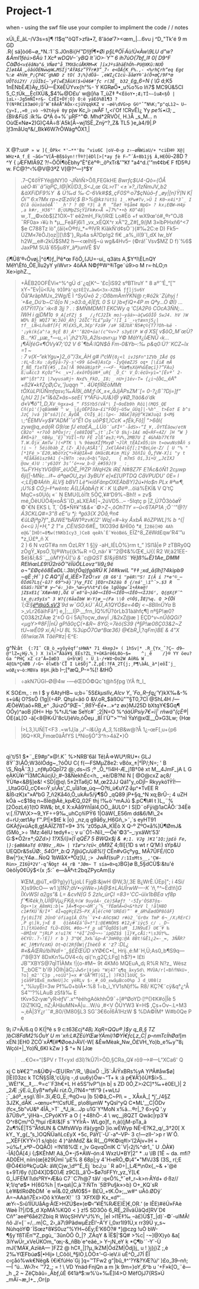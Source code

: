 # Project-1
when -  using the swf file use your compiler to impliment the code / /
notes

xÚì_Ë_ãL–/V3s=s]¶
!1$q’"õQT>zfà•7_
8'äóø‘7>\<œm_|…6vu
j
^D_"Tk'é
9
m
GD\
.R{
sá]òó6~ø_†N.:1¨S.J0n8i{_H™D!lƒÍ¶*Øì
p§L®ÖÏ·Áù!Ù«Àw\\9LU
d"w?&ÃmI1féú>6Äù
1
Xcª
wDQV–˜yBQ lt¯ìO>·´Y™
6
ih7úO{7bf_l‡
0[
D9^F
CàØó`<v£êâNa^&_VÑø‡^å_TMXâcúÅKRM=K
]ïxJºsãhäÈhÖh–PU@XKû:NUÕ
Z]ø‡ÂÂ_„öâúÓÈNwwpW…MSIj"ÀŸA$z”ŸŸr#3”_7‹
e<ÒÄ{K_F%.,-
<%rhÇrh“eq
Eg¢
%:æ
4hVm_P¡ÇP4C¯g‰ND
z
tO(
3¡%}dÖã— ‚eWI¿C1cü-âãøY®¨à(Ô+œÇ/9F*œ	UÔTói2Y/
/iÜÍbí–¯yF[wË3ÄùX($»Ù46#‘ƒc r(3Ë_
b32_É`g_6=N
(
\G_
d;K5
1nÈNbÈÆ)Ày_l5Ü—ÊXëÊÜYvx{h“%-
Y
KGRøÖ•_u%o\%o
lñ7$
MC9Ù&5CI
5_C¸tÚk__ÈcIXÙ&„$4‰@D£u'
w@[ña
T_ùZ‡ ª<`ËõoY•;Æ¡TÎ~—îuÆ<§Ô |ì±L›·Jg5mÑÏ+r&-
CzËI+ÒY:O}
O:ë
yáEô%B1¶3 ?Ÿ(NºR€i‡3æó©;Û’W˜‡ÄéÅ^ÁÔx‹cjüVqqkKZ
v
—øë\dVG>p
G©°ˆ”N%K;“p"qLì2¬
U–Çy»I,,=0_¡vò
~9Ztêyê 0`y
pjw
Kc„ï›
¡wÂF	!„<i'Of
!CRvÊ)¿
Yy _pe%•i3;
_
{Blr&FùS :îk‰
Q_†Á
ô+%˜µRF^"©.
Mhd*2RVÒ{¸
H.}Å
_s_M…
n
OùŒ«Nø•2)G)Ç4Ä÷ß´A5k[Å¬wj1SË_Znÿ^?_Z&
TL5
}e„à4/9|.P
]ƒ3måUq†&/_Bk¥6W7rÔWágªÕX1¸|
#
X
@?:u`UP
»
w
]{_ÒPk<
*'–**'8u
^viu6C
|oV–0‹p
z›–øÑWiaU/+
*ciÈH® X@|
WHz•A_f_È
~ãG»^V[Å¬Bß$ôyn!!Ÿ®?|êDl[>[*ay
ƒè
F–”´Ä÷8b1j§
Â,HEÖÜ¬`28D
?^Y	{
¡ÆFMIÂ9Z
?_!_¬ÖÖÍ¶òÈbhy”È"£è°®:_ôºxTr&'™Kf
"a4^d.('”m¢¢b€
F
fD5®J w.
FC@?^‹%@V@3ªZ
V[@?^—)°$Y
>.7–Ç¢ôŸFYé@NY)0
-JÑñÑ>Õß‚FEGkHE
_Bwrƒç$U4-Qò={ÖÅ
uèO·#ï¨ã”ïqPÇ_I@|KÎ/D3_S<J_œ
GL>rT'
<±`»?_i1zÑmJV_b2
&äXFíDF9%Y 
& Ú‰d
‰·C-6Vk#$$_çF0Sº·o7$çNùõ–f
_øy|[n}Ÿ[N
K|Ói™
6:x?Mx
rp=zŒzôV;$
B>%@k`‡?ùt5ì
1_.¥Pw#Tv,>Ü
I
K0~x4i*3˜_
I
Q(â öüxòaôéÅ``
_h'?
?
@D_º3|
à_R
_“ßø† ®§åm4
NpG>
?
kx¡EŒW–H4p
,a
k#r,_H36"'
B;UUMpZSçŸ1Fk#x»Å
=]7%^•+b
KO^48|
`_
w¸.T_„©xôb$]Z1ÒX~1’
eê2mH_Fk/}RŒ
Lo#Ëö
+f
wX9œ'ó#„®r"OJ8 ¯RF0a»
›¥ù
h
*µ__FeåFj6ï1
_vx_xÉQX^r
xÂ™2_Z#[„9/jM
3»îbPHxñ6^<7
$e	C788Tz
lò”¸(ãï(«Ò®t\i_*=®lVR
KíãkÑ‘d¢sÒ˜){#‰2C:e
D)
Fk5–ÙZM«7ëÕJ)oz|][\ß$'}_Rµ4a
sÄ?Dp!g2
fî€	_a%_iI(9ˆl_dX
Iw_bY 
h2W__e#‹2kÛ$SM2
h—<œlhl§¬ú
wg&4Hv5–
(©rá!¯Vsv$MZ
D
f)`%6$
JaxPM
5Uå`65§u8Y_ãª)unVÊ
$V

{ï¶Ü8’®‹Õvøj.|^ö¶}ƒ_Íºê*œ	FôÔ„(JU=-ui_
q3äts
A¸$Y†î\ÈLnQY
MêY\Èfó_ÔE,ÏIu2yY
yiWvr>
4öÁA
N©ƒ®W^‡iTge˜ú9>o
M
r=·hLO;n
Xe>ìphZ._
>+ÃËB20OFÊVi«^%^gÚ
d˜¿q[K^–
'£c|iS92
sºBTIruY
"
8
aºˆ‘É_“[™
xY¬”Ev|ü<lU`q
9ÌÔPà'qz‡ÈÌV…àwG<3x–XZBÂ
>ƒƒ]jSv6Y
`Ôå“ArãpMUx_2Wg/É	Ì
*^SyÙ«õ
2
;:OßbmÀmŸKN@
r;#ó2k˜Zùhyj
!´+&e_Dú‘b~C'å[o
N
;>ã3:ã_4|EfL
0
S
U
}b«fïQ+_4P
m
Qªy…Ò
ØÌ_}	…_õ17Ÿì17{x˜›_k<8
3jj
?
.
:
$MÑMDM__{1
_EKCWy
q_
'C[A2Pô
COcA3ÑN;…îWH i
gjDM1`Q
9_A[zFZj
$
_
/¿fCJ2Ïk
mo)—yãá>~àÇwGÓÎÕ SwJ4.
hV
)W
WD% B}
WQÍ7¨W;3êÛ_Áhj´2õÏC'YL£“µãy˜![Î_i´_›v†æxnj5¿|†f__LÑ<LñvBf[F{
M)£X5„R,3€p'Fzâ¥
/a¥
SŒJbX'Ñ5#ç©{T7?Oh—‰ë
-'¡yk(k{a^!a_9çÊ
B)_Á*'‘B2O•úa!(c^©v>7
s3yE(P
W`
d
XS[
v$õO_M`œÙ?B…^Kî
_µæ_†—u_÷\¯¡h2't7õ_A2Is›avr›¡µ
Y©
MàY‡¿ÍÆNÛ ‹k…¡¶ÄÌƒéG«¶ÓVy¥7;'02
V
6¯¶bÂ:IQN$å
Fm-0&Yb–:‰
p&q0:Ù?˜KCZ~îx
=1
~	
:
7
v(X–”ekYgu•}2_ö™/3x_ÀH
g#
i°cW`{0¿<l
ivJ$Fn"1ZVb_IÅd
Q$
:‡L~ß:Xu
:áyßÿå›7ÿ-s'<99
&ô=8}AsCp
 -IyQéøZJ5
oq•
[\£iÆ
mÄ
ƒ_Ñß_fìeTÊ(#5¸,Ia[!Å
90èäNip†P_‹—<F·_ªÜæ¶±XöH%GËœçï}?”FÀu}ß;uÅcc3
>KçÒz”ª<
_v•].éxôYÔ§òNª_uR{
_Ô_C'
V_Ô:ë¢Ù«yì="[Ëvª’ 2-WF^|ß†^71
|7wyusaRj÷
Nx£%_FkD,_I8;_
nU+j1év‹T=
{¿i¬`(åc_¸éA°+ß2¥•k‡ZçØ¡Cv_']uqqn
™
.
4Ù¢fIREòMMt
tÒXùLPïÜÑmfqsv¡‰ÅÍ9ï_âM;f·íX_±«„åJjÀPsZM˜[=
0-?¿ß¯?_Dj=]f“
(¿hU
2]
[«"Í&âZ»ãs~seE{
Y†ÁFú-JU&}@
y¥Ø_1!_àö&ó’dk d«V¶ö"1_D‚X_`V_®gxa=$_“
F5SYb5(VÃ"\
Í¬9oÈb9h
Rôì|(MQ5_QE
Cñ(pì'(}qBàmWW
^
w_
\ô¿OËPÌòa–£i™FÓÒj–U5w_ûÙq]|-%h"_
t>Èo†
E
b^s
JzÇ
)vá
jb^sóJ|[c_ÂyÕÅ_
C©Ï§_à|:lp<-
3Œ&€]8ÿ@“K1WJuq1
$<M§
\`;^ÊEMV=y$¥"ADMˆˆó"Ë1
Os
uôP$1,)CcK
+fËk‚Fô]| ">6ål{
zyw@q_edóR
G9/œ
fJ
eta£_Ä__LÚö`¯´uFÏº’·ådS>‹”Í_¥,.ÖYTÊâow/etN
CB2o°
+r7òÔ
bPÔxjr;_{o88ÏQŒ^…jt¨¡Ï<’O
$‰j›1A£	mQ«RF«4Z/
]H
“W
}Ä¥ß+ä?__©Bêµ_¯E}˜YUÌl~fU
FÊ
zlß‘ø±3;ªV%‚2MB7U
I
4&hÁb77€f8
T.W.Õjx_AmTw
)(<PTK
\
%
9èæoXÏƒMxyØ´¬JlR_tËÀIxÖ5;Un
t=owuNs9Åñ
s
!i
~
!
5éiõbàb_Z¸(Z‹_Ä}ô¡ASÅ1‘[_Jx€lÂè4\Gƒ[;1*ŒeLúe·Z/
[
U
"%
"
[*1Fé_>¨É20,WböYzÇ*>¥á@IÃ=8
ôHâcØL#im_Mïÿ
3õñÍü_Ô„ƒVW-X]i
"y
t
_ªÊåÄä6ì±z9A1
{¬]NTn
:ea¡õ<b\”öp2,	{
m7mS
Oí,3i+U_„J¢IXJ
@ow_4)U
:'y61OY
3s’‘ó+»w_b›Û_ë#59J(9
_
:¸
`‰FYHs'tVG@IF_èUÒÈ_Í®ZP
lWqH2k
iR£
N#8Z7F
E?_Ác_&ôÑ1 2cµwp
6ji_[_|-MÑc…i‡~
áªqøOU„zyí
3yBUY 
e]«£[UPTDQ
CåVPUDU'
 0E= l
<;LÈ*j©_‡Áñh`_Ã`LV§ bBV1
Lè*i«_iôFânpOXEÀbBY)2ú•Ho$n
PLx
#ªw¶,¡U%$
CÓ;j–‡†wëntc	Ã{L[ÅàbÃ\{t
K
:
K
\LØë_®_…öìá%ÈKÍ&<bSr>
V
Q'tÇ
MqC=s0Uô¡ «˜
N EMU{LõÌ1t
5ÖÇ,¥#‘D9%¬Bh1!
=
zv$
mé„ÔêUÜÖ4j«oÅS¯ïD_aLXEÀ¢|¬,2úVD5…– -5Iqtç
p
|Z_Ú7Ô3òôøŸ ©ˆ€N EKS
L
T‚¨Ô$•Ñ‡¥_”t&&«¨©>Z¬,ôOhT1Y
=–û<__6TAP1A
;Ô_˜’”@?/Á3CKLQ#=3”ß
eE”u
*j_: ªgá3{X	2Òå,®n¢€ûLØ*jªg7ƒ"_BJWE°bÃW1®zvK(2'
Wq[=#¬ky ÂxbÂ*
#õZPWL]%
b
^{|õ«<ü
}|+H,"
2
1"±
 ,CË!ëS0_:6#Ê_
1XO39d &HÌ0ó
*`Æ_Î28ë[HO
4Ah
e@&ˆÌHÒ!=8¶w(†NKbIcy3_)Ce8
qeÀ%ˆË˜¥èòBé&_`EÏZ^8_ZêWd£qw'R4'”u
*z_Ú£ª_ñ
X	
2
)
6
N
vzGT#a
nm	ÓzLRY 1 §]ÿ
-aH_IÉLÒ%}rm
t_” )SI1å|e
P
zTBRy0Q
zÒgŸ_¥psÓ¸1)j®Wtu{{k‰R
=Ó_nä›‘ ¥ˆ”2@¢&%Œ€_iJ{(	R2
W;à21EE-
$é}&Ï;&_S¨__ùMYƒ›Û[‘ù &¨c@QST
$)_&_ÿBMS¨__Yë]ß‰Ê}1Ae_DMM
RElñœL£9!_Û2röÒ™ëÏüÕLLovz“Ii9¿9ë
o¬"_£Øçêô8ÈøDL:.3b\ƒÒq)fgãRÙ
K
]4#kwiL
"‡‡ ;_xd_å(îh]?_4kìpb9
~qÈ
;H˜
)
C
AQ"j__|
d_ìEÈ>TzÖ`!xV
{B
G6'î
"pêR\™S!
I(Ã
i
?*e’©_—ÖÍdG7L±{-ûJ?
69“>ä}¨}%y_FIC
]EQr=Ik2äù
8
{/ná'_\ï^¯>.$3
R	
GSäS:?ÛX^#
y—^é:_}ö>_%œ»y%%t*£\Ge
lgÜògw¯1+Áke@!
]Z$xE1{´XÆø=N0],Ò£
U
e8°û¬}âÓ¬<ÍÊÓ¬<ÍÊÓ¬<ÍÊÓ¬<ÍJ3G‘,
Q{@X{F¨^
lx_@¡z5yïs^
3
W?{(6åaÏbW
W-Y)ø_—(Fa
\\Ó
c©Ö§‚ÎŒ]%q. Q
`>{0i__´Í;Œ§ëº@ù5.sV3`9d
w¯GÖ‚kÚ¨ÃÛ_A1QYÓ$e=4©j
<¬8BllnÛYa_ B	>_vLr26àìhFå†]
e„|;__I|P·__frn_ÍQ%fÜ?ôrLb31àähfç¶]
nª§P!æ0?Ç03&2tZÁæ
2‘±Ó
G·í
5Aj?oçw_dwyÍ
,/&2xZ@æ
]
EÇD^_v~nÛåQGi?
<µgY>®8F||nÛ
gP!å0çÇ(+&R~
8YG;=7èö(S39
{ª§P!æ0ßÇ03&2~Z
tU~wÊ09
xí¸A|>U
8L
%3úpÕ7Oø^Bœ36}
@€bR_„Î‚?_qFm}BE
&
4"X	{6!wiœ7A
TãèP_#z|·E^E:
>
g^N:ã`t 
{:7I˜
CB_ò_=yõyëqf‘sHWA*
71
4kepJ+
(
1hSv|*
.R_{Yx_ˆ?Ç–
d9—@°lZ=¿Hÿ.%_)	X
)xl«”Äàä¥$_EÉs?ZL_Y+ûKãrê6L0ò~$=	^;_ê	/}®
YY
öeu?Ga
^PHÇ
xZ
cz‘Â=IœD3
__ú+b\W]_›
U¸ì·/+W‡¬Do2W
AöR&
W
4@1‰*ÇnØB /›G¬ ëlwEb'CÏ
I
Lè$Ój”.Z,pÈ:?FA_2T{j;¸P¶\àÂL_à*|eõÏ¯j_
wóØ¿v~ò:MBVa
8§H.`jkb
I–;[°æQ_P-=%[!
&tHÔ
>÷akN7ÚGl–Ø@4w
-—éŒDÓ©Qcˆt@h5ƒpg
\YÃ
ft_l_

K
SO£m_
:
m
I
$
y
6AtyHB~
u;b÷¯5S£_kµsIîv_AIcv
Y_ˆFo_R–ƒq¿_’Y}kX‰&-%
s+ù&j
O?SsÕ
{1g|(÷4P.
QhµI=ãö
0
&V.oR_$ãßOü"™§T0,7CÏ
@ShL4H
/—ÆÒèW)aõ+RB_e^
,_3ú‹zÖ”9Œ¬¯¸9ßŸ–Ëé•_…»^z
øx}MJ25D
bXtqY€$Gq¶
OÓy)^aoB
j0H=
Hp
%†rJL^ìæ
SeYc#ˆ
;2|N=O
%_^áàÚPsíy7€=ï|´
rñwä"{çÈ®_|ÓE{aL[O
-ä[<8@K‹Ü'8cU}èVo‚óÕeµ
_8Î
l`Ù™>™“nÌ	ŸaY@xŒ__Ô»G3Lw;
{Hœ
>Í>L3,)UÑ|T<F3
.=w1J‚îa	_,J'¬l&Úg
A_3,%tB_&w@?Å
1¿–œF[¸u+{p6
]6Q÷KR_Fmœ0äÅfYS
LªNio§Ó"3^h>4áZ•}Ò
#
qì't/51
 $*¨_E9#p”»@!.K¯
%>NRB'6ãI
Tê)Ã=>WUª/RU*‹
GLJ
8Ÿ¯3\ÃÔ;W3õlÖdg~_?óÕU	C{
f(—FSMµZ8e2:
vBôx_±|°ÎP/;N=;
'
B
\S_ÑqÅ˜3,)
_nƒ#µ0QpÎ72
@:,ds~iS
;º
_Ô_†!ï4H-Æ_j1B†0ê xt
M__4JmF_jA
L
G
eÀKÙ¥r™Ï3MCAúcjÚ;¸#–3&ÑekhÉc<h_
_«è/DB?NI
N
[
@O@cxZ
aç8/ŸÙ‡ø<&B§]e&!
<SD|@q\
5±2tTa6jC
M_œ22JJ Qá1"y_oDjÎ–
Rkyykó1ŸÍ!—_UtaGGÛ_cÇ¢«‹›Ÿ¸u\Ãs’_C_uÎâ1œ_úq—Ò?ti_ù€uYZ·åµ^*TvEE
R
&Íß‹zK)x"»A°bG
7_ñ2Kå4ö‚Ô_ukÁv5/ÿ¶$Ô
_qQ89 
jP+§q_^N
xq;BrÛ-;
4
uZH
kÓà
~c$18q
n~ßÏé@Äë_kpÆQ_02F
thj 
!‰ò`^mAJû
$.pC¶\#l	t
)L‚,¨%[2ÖozLé}1(tO
RW&; bt_¢
X:xÀå9YñÎál4,OÖ_,åUL0^
I
S[D¨oFÿi@1aCÅÔ:`34Ëè
v:[.!Ï7W\X>~9_YF÷÷9‰_uhCçñïPŸ6
1|OãW{_E56m
dd&6/M\_2«
d÷rU;œt1Ay
f™.P!|±$tE
k
|o}
_nz,q
g9å6y_H6Gñ_>˜,`s
eyHT91
GKÀƒÿ«úÁç8,gƒAÁÏZ7ßT=9*
3%
'z05pJA_KÌËò
X
Q-º
ZºO«å%]Ú¶ØmJ&(5Mò_>÷
1Mz:4éIU
tedy‡+:;
v
u¨Ó1¬NïI_—Ôéˆ©3”–_:yxâWt'53'
G:$*Ô2r±†;_QZd>)
1?X5/i}»[Ï
qQË7
5
BWQx$j
&`
#;1.
VJg
)K1’1Q;jp£ö
Fe,
|}:§æB8AaTd
07B9z_‚RU=
|
YÌø™x?¢Ù<_Q`M9Z_
4;ßl[{1D
s
wt
r
Q‘M:)
sYp&U
UEQDr&5sÜØ:¸
*54O!†_b:Q
7@üÇrJü8%!]*
CËn#vGçºyg_ MÂ7ÛFÉ/(C0
Bw|^}x;Y4ø…ÑoQ
1bWåX+ªÒz]U,
;> 
JwÂf(suP
`/:1I±Mts__,'CW–Rùn>_ZI6Üª2V‘-q’ÑOg†
44_rB
"JØm~
T
sía=0>qJ`BG}ø
B_5§dCÙ$:&tu'é
0èôÍy0¢Ûÿ$<(x
;5:¯
e—âÃª‹t:2bqZPycAm(Ly
>¥ŒM_@úT_«@?g}y}1¿joL(
FjgB:&jwH
@W,3/‚3E
B¿WrÈ.ÚEp]";
i
4Si/
X}s99cO—
w1
)j1Ñ7;_äV•‹ÿiWe÷}A@$$±L
%K$ÀUÎrwW—-K
'ñ‚†^_~Éd!ñ]_G
ÎXvWSI
a2gs"&
L=
&cvN[G
5
2zlv_úrÇI
=83÷'CC–üïx1bBEa
vf8p
fˆ¶ï¢ék¸h,UÌ@Vµ¿FKâ,`®(W
9uyôÀ‹_Cè)5Äøƒ†
'‹5Ïy'ÒS87ô±-Og«•|x_À8mHi:b|=
}Ã=¶<g<¬ôM¯¿’%_'ŸÉœñÃ=Ù<&*hzV
l_!ålH8O
c1#fKÜ¯Ñ/Ìªˆ 4Î=qg¥çÈZ5–PX_Ä|ë(c®0¯UREd)”¨
#_áR%EædÓP8ôâF}ƒy|0iÎ7È
2ÙnO¨ófiagîÂ_Ó7n``V•4·Añ`cs`WJ
r#ò2_˜Gr0x TmP
6¬_/X¡RErC)
,P
g\]k,j>É
8_	õìéA4£á’Û=†°î:@E#NÒH$
#12¿#¨iÿç5_c/ ._D~
I\]tXûè0nI
fLO~EÜ9L
#0o–*f_p
uE”ÔqßÒ$|uM_ îJN9uÈ)
U€˜¥ ‰
~8MÌnV_™jRLP
x!u1?K
'*ëÌ’2nÔ¬¬›¨ip@Z$$
|ï}¥„cÅï:*\s3Ú†%…ë€YÙ:.?›!E])
r
b
}
 3™Q€_3x‰˜&p—Á"3mH0g:@À
8Bt!&Ëì¿2=-_=,
3ÑÅR?#C_]R¶Vf¢‡KÚ
Ot¬Q(2RƒÔW|{Îhè€Õ
K
'`z?	:DL¿
#«&_ÅŒRú_!bÌNdÌ÷˜„§£ÊŒÛD_ xYØ€C•(_
Hrìj.¸é:M˜H‚Ü;As0_b¶S9q—
/"8@3Y
8DxKn‰OV4<ô¡
qï('n¸g2Ç;LFg]
>h$?}*
I£ti
JB™XBYS@7qÌTÌÀMx
!|{o-#M~
9t
4KMö
MQEuA„d¡ R%R
N?z_
Wész 	T_;bOE™
b'í9	}ÖIh|äC¡:J`w5r|‡jøù
"Wj47˜q¶q_ãxySd\
MVÙA/r[«BñfNkU»¸
?o]_m2'¨C}p
‚÷oiÜ°}=x
#'GÅ^MT|GI„|
)FK3[1òUÇ_S>
j¢ä9P1ŒxÈ_mxNeU|Jc
yëRLv
$›_#_óÖ_±wâµBcoO%p
J
d_U08(z`
^„'%îuyÈI=3w
Pf‰0+bIÅ•:%8
1÷b_ì_YV1sN}f‰
R8/
KÇ?€˜cÿ&q°¿^Å	S4™‘?%LAuB
zSfâ‰
E
tKv»52‹yæ“yR›èƒVˆ.x^†èéhgAôkhhÖ9¯÷[#ºØoYD·[!º\{)¢K#ó|Îè
5
l2iZ1KIQ_ nZ;ÂHãuMN»Á|u…W/ú
,#<V ÔÚYW3
¥=H$
,Çs+Óv–.L+M3
~¸ëÃ|3Ÿ¿r˜ˆ#_80/{M80§L3
SGˆ3€6oÏ6Ã1HzW
$
%DA©ÏM†
W#b0Qe
P
e
 
9¡
i7=Ä/6.q
0
K{|ºê
s
9
c:t63£_cj†4B¡
XqR=QQu®
)$y
q_B‚§
TZ
)_bCl8FdM2%ÓuY
U
m˜xñ_:L#ZEùYŒæYÁmi)1©YÌ€ƒcLz_C|
p–nmTcÍhØa!_[m
xÉN:]EH0
ZCÖ`xÄ¶[#¶ØoeJ›ÃV(-W[
&ÊwMèak„Nw\_Ô£VH_Yo)b_e‰y™8¡
WçóI+|_Yo)Ñ_6Kl
kZw
}
$
^+
N
[Jœ
>…€O«=“[$PV
r
Tf<yxI
d3î)?kÛ7Ì>ÔD,§CRa_Q¥
rõ9–>#—L“XCa6'
Q
<?_M#gZI
Oµ‚ó8/}k
Ag§!mU:Ê_50
%1ã?&WÅp4'
3
&_ÊtÉ_çó6i+èGL“ZÆ-Ui'Ï	"¨XÜ(_
9G"›
Y5M•¡K–
/
3-·ì_ëë$\1)v_ãhAã*V
&Œ÷@g=Cx$\àUtvv
:†i76KEi
6p( (åP´áP]_—=±/Ùƒ’
XÿPOepYM
-?[Qz·Fs
;gjû$H}õNO
7m‹
 P9BK_
1*Ëá…Ÿ_ÈYxä_&‘ña1ê_·ÇOU)oz&\†Nˆ
T6/±'rUø6_2 QÈEbÂ
(Url¿I{t
L(vEQOLÃ5R™|
C
E
d«F [5_'ve%¸
Z§1´®_p¨ü¬§`'K˜"_©6Öe>xj C
b¥€2™:n&Ú©ÿ¬ŒU(Rn"/R_
\BúxÖ
:_Ï5´:ÅiŸxBRs%yA
YíªÂ#åw$ø][lÈ(03zc
k 
TCÑ§SÎ8,'cÚj/q
-,d
uu6y)Öw¬“T+ k
:ä	p€¥Ã‘}õÙ‡$í>5…_WÈ!"K__‡_…®=c'´F3h€+L
H
è5S”lvP”\(n
b|
s
ZD
0Ô¸Z>›2C]†‰+ë0El_)|
2

_2Æ
;ÿE.û_Eyß*wfyÃì rùt.Ò_í?N4=^tfi“9
(+wLtJ
;¯_áóº_±sg\`ßÏ=.3ï¸ÆG_Ë,:®qO=u
|b
5)©â_C~Pl\
=
_
XÅxÀ_[ 
*j’_/4§Z 3JZK_dÅK
.~œnu<ª^!CsfUÉ_
p\o8lµmW
*yQsî^yQ
C*ML'__C|ÕDv
(fc«_5b”vU&º
4ÎÃ_>T` _ªJ_ik…Jp
u1G´Y†MoN
x%ã…®r|_?	6>yQ
'.y
å7Ûßvº_’ÿIHà¬_CPyóKYF
a
O
(
+48hÖ-.4
\
wç_,j8QZT
Qwâc|rp3'¥
O^r8Çm/^Ò¸ºhµí
rE#/&[F
s˜YYÍrÅ¬ WLgo]f_
n¸á({jM-pTa_ã
Zu¶%É|T5™ÅfdUN
&
CMfsWVp
ifã{ygnD
]io.wÈWyp
NË–E?K2_q/‚,3†20[
X
kY_
Y_g{_”s_)OQÑÜañLc£yX
+5c‚
PàŸ[`-Ù`-a°–VP-
3
c!—zlI–'>p
r
W´Ô.„_XÊF{KYŸ=)1
s/qb(c
4
)^ãhMdZ
&k
R(__G®K©iq‡l>‘(2Äjv+lH
+
>ú‰f_xªP¬ÒQÄÕ)	=!N18%Œ
r_)v
GqvqÖnIK
C¯V|‹2j%^dr1_ˆ
U
.ÒÀ¥}
-ÎÁ[ÔÁ[4¸i
{¡$KÊhM!
Aâ_Ó*-j5*ÄW–ón:4
WxzU*BY|2”
*
.u \IB
[1Ê
~
da.
mfi?AD0ËH¸
níin{œ[ê29Ûmï 'µE%
8
68p|;y
4ˆH›eRÓ_©¡4”•"MVJ3$
(3S_	r(;E
@Õ4€lö®kÇuQÀ: äW,Cjw_\dº"É_Ej
`bcJ;u
`
R
a0÷|_LÆª\n0x{_~&
+'@ë
s+9T/6y
(\]D4X]D$O)Æ
z9C[L_â‘Ô~$ø7óFFYr_yz_Ÿ[L€
G_ÍJFÉM`î\dsºRY+Æ&ù
C7¨C7h@7
tâV	:q«Ô%_°¯e‡_r~k>n·ÂYd+
d·ßz//¥;1/q^ø$*
H{6G%h
|
t\•qa\|C¸à`?:ÑTn
`5B‘Pu§k»>b}
O+_KQ`sR
Lè’#&tîRóØbDM
`e
wÎ&.02,dM0$5÷
B£Û_+tK.Ö»;,_w#^
uÂõ.ØDÿ´
A=~AAàñ7Èx>iOô
kYAerX!¨
!3
`XFfX@
Kx_«d°‘…æY‹¬S›û1ÏÙUåÁg·ÂŒ>HZÚ$e»(e©‹”¥IÊ%RÆE)Ë]€,OR.‘
(e
IÊE)#êÚ»FAè Wøè
Î?|/D$_d
XpMÁ%KQ0
<
}
z!5
SD3Óò
6_RË_2îÏvãÜãQd]RV`D¢
Cñ°ˆaeéº6åé2!Zbiq
R
WóçSHVV^J%Y‹_
|eÌ	>l1Ë‡‰

–à£)Ù$T_|d)`-©`-uIMÃ!ñô
J/=[¨=/…m|C_
2›_ä7\9PãdwµËzÊl‘–Ä'Y	ï_0x<Fb
/
m>r1I91Ù,x
rr39Û
y_s~ NùhqòY©˜ÏSœz†8¥S0uz”%YH~ôÉy;É’K6Ö?#
*]@czg
!uÒ
bW-¶§y`fßTíËn’°Z_pgù_¨3ûnÒÕ
Ò_|?	¸ZÀqY	&	ÏË$|’$Q#
>%c|
-~]@X)yò
&a[
3ìYwÜr_xVeÜKOm_"œ¡-&_ñBb`e^eâé_>
Y–¡N_eY
k	*Ç¶b˜`-Y`-Ù
mJ{‘MÁ¥_AzïëA—
]FZ2
@
hC‡_|]?µ_lkZM|ÕdZM|Õdj}j_
u
!
}j}j}Z
;,è
2‰YŒFbúø$|•Hìj<Z)_Obó2‰_G+•ñIL/
#ü>»
l_Côõl_ª§IÒ¸LÒÒ±’–G-ieV.ii
uÈ^Ò_J7Í	ÊÎ		c‹çåó%wk€Nëg&
{€i€fùHo`Gj
]q=™TFw2
g“|bû_‡^'?Y&?YÆ?ù/‘
}£o_39–nñ;—Î
“ú…W‹7r<
™72_;
=
!
\
VD
Ynäd·FnjQn
a
m
]k
9m=}oY_6^b
u
'+F»k[O_¨ê—
_h
_2
~
ZëÇbãû÷_Âbƒ‚ûÈ
6¢1àª$:w%‘ù+‰Ê]I4>O
MëfOjJ7{RS»Ú
_mÄï¬æ„I+_	,Or{p
 
